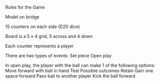 Rules for the Game

Model on bridge

15 counters on each side (D20 dice)

Board is a 5 x 4 grid, 5 across and 4 down

Each counter represents a player

There are two types of events:
Set piece
Open play

In open play, the player with the ball can make 1 of the following options:
Move forward with ball in hand
	Test
	Possible outcomes
		Retain 
		Gain one space forward
Pass ball to another player
Kick the ball forward
<!--stackedit_data:
eyJoaXN0b3J5IjpbOTE5NzE2ODk3XX0=
-->